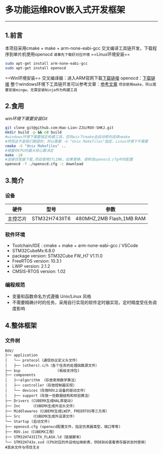 ﻿# 多功能运维ROV嵌入式开发框架
___
## 1.前言
本项目采用cmake + make + arm-none-eabi-gcc 交叉编译工具链开发，下载程序到单片机使用openocd
`请事先下载好对应环境`
==Linux环境安装==
```bash
sudo apt-get install arm-none-eabi-gcc
sudo apt-get install openocd
```
==Win环境安装==
交叉编译器：进入ARM官网下载[下载链接](https://developer.arm.com/downloads/-/gnu-rm)
openocd：[下载链接](https://github.com/xpack-dev-tools/openocd-xpack/releases/)
整个windows环境下工具链开发可以参考文章：[参考文章](https://zhuanlan.zhihu.com/p/576972892)
`项目使用make，所以需要安装mingw，无需安装Ninja作为构建工具`

## 2.食用
_win环境下需要安装Git_
```bash
git clone git@github.com:Hao-Lion-ZJU/ROV-SHKJ.git
mkdir build -p && cd build
#windows环境下需要指定构建工具，否则win下cmake会自动帮你选择nmake
#然而这不是我们期望的，所以需要 -G "Unix Makefiles"指定，Linux环境下不需要
cmake -G "Unix Makefiles" ..
#根据你CPU的最大核心数决定
make -j8
#连接仿真器下载,项目使用STLINK，如果更换，请修改openocd.cfg中的配置
openocd -f ./openocd.cfg -c download
```
## 3.简介
### 设备
|硬件|型号|参数|
|---|---|---|
|主控芯片|STM32H743IIT6|480MHZ,2MB Flash,1MB RAM|
### 软件环境

 - Toolchain/IDE : cmake + make + arm-none-eabi-gcc / VSCode
 - STM32CubeMx:6.8.0
 - package version: STM32Cube FW_H7 V1.11.0
 - FreeRTOS version: 10.3.1
 - LWIP version: 2.1.2
 - CMSIS-RTOS version: 1.02
### 编程规范
- 变量和函数命名方式遵循 Unix/Linux 风格
- 不需要精确计时的任务，采用自行实现的软件定时器实现，定时精度受任务调度影响

## 4.整体框架
### 文件树  
```
ROV/
├── application
│   └── protocol（通信协议定义头文件）
│   ├── (others).c/h（各个任务的处理函数源文件）
├── bsp					(板级支持包)
├── components
│   ├──algorithm （存放常用数学算法）
│   ├── controller（存放控制器实现）
│   └── devices（存放ROV上设备的驱动文件）
│   ├── support（存放一些数据结构和校验算法）
├── Drivers	(CUBEMX生成HAL库驱动)
├── Inc		（CUBEMX生成外设头文件）
├── Middlewares（CUBEMX生成LWIP、FREERTOS等三方库）
├── Src		（CUBEMX生成外设源文件）
└── Startup	(启动文件)
├── openocd.cfg	(openocd配置文件，指定仿真器类型，端口等等)
├── ROV.ioc（CUBEMX工程）
├── STM32H743IITX_FLASH.ld（链接脚本）
└── STM32H743x.svd（CPU对应的外设地址映射表，供DEBUG查看寄存器状态时使用）
#其余文件与项目无关

```


